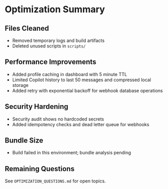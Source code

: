 # Optimization Summary

## Files Cleaned
- Removed temporary logs and build artifacts
- Deleted unused scripts in `scripts/`

## Performance Improvements
- Added profile caching in dashboard with 5 minute TTL
- Limited Copilot history to last 50 messages and compressed local storage
- Added retry with exponential backoff for webhook database operations

## Security Hardening
- Security audit shows no hardcoded secrets
- Added idempotency checks and dead letter queue for webhooks

## Bundle Size
- Build failed in this environment; bundle analysis pending

## Remaining Questions
See `OPTIMIZATION_QUESTIONS.md` for open topics.
